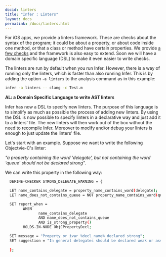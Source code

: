 ```yaml
---
docid: linters
title: "Infer : Linters"
layout: docs
permalink: /docs/linters.html
---
```


For iOS apps, we provide a linters framework. These are checks about the syntax of the program; it could be about a property, or about code inside one method, or that a class or method have certain properties. We provide [a few checks](/docs/linters-bug-types.html) and the framework is also easy to extend. Soon we will have a domain specific language (DSL) to make it even easier to write checks.


The linters are run by default when you run Infer. However, there is a way of running only the linters, which is faster than also running Infer. This is by adding the option `-a linters` to the analysis command as in this example:

```bash
infer -a linters -- clang -c Test.m
```

**AL: a Domain Specific Language to write AST linters**

Infer has now a DSL to specify new linters. The purpose of this language is to simplify as much as possible the process of adding new linters. By using the DSL is now possible to specify linters in a declarative way and just add it to a linters' file. The new linters will then work out of the box without the need to recompile Infer. Moreover to modify and/or debug your linters is enough to just update the linters' file.

Let's start with an example. Suppose we want to write the following Objectvie-C's linter:

  *"a property containing the word 'delegate', but not containing the word 'queue' should not be declared strong"*. 

We can write this property in the following way:


```bash
  DEFINE-CHECKER STRONG_DELEGATE_WARNING = {

  LET name_contains_delegate = property_name_contains_word(delegate);
  LET name_does_not_contains_queue = NOT property_name_contains_word(queue);

  SET report_when =
	    WHEN
               name_contains_delegate 
               AND name_does_not_contains_queue 
               AND is_strong_property()
	    HOLDS-IN-NODE ObjCPropertyDecl;

  SET message = "Property or ivar %decl_name% declared strong";
  SET suggestion = "In general delegates should be declared weak or assign";
  
  };
  ```
  
  
  
  
  
